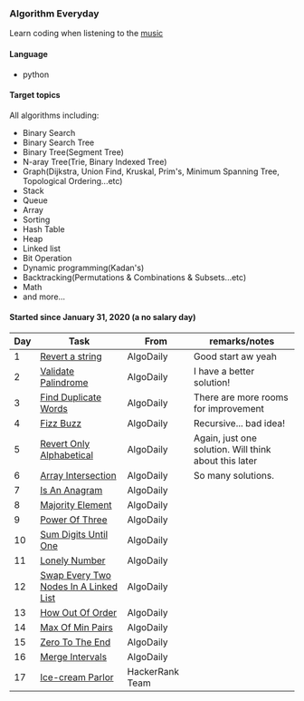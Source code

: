 ### Algorithm Everyday
Learn coding when listening to the [music](https://www.youtube.com/watch?v=GmG4X9PGOXs)

#### Language
- python

#### Target topics
All algorithms including:
- Binary Search
- Binary Search Tree
- Binary Tree(Segment Tree)
- N-aray Tree(Trie, Binary Indexed Tree)
- Graph(Dijkstra, Union Find, Kruskal, Prim's, Minimum Spanning Tree, Topological Ordering...etc)
- Stack
- Queue
- Array
- Sorting
- Hash Table
- Heap
- Linked list
- Bit Operation
- Dynamic programming(Kadan's)
- Backtracking(Permutations & Combinations & Subsets...etc)
- Math
- and more...

#### Started since January 31, 2020 (a no salary day)

| Day  | Task  | From | remarks/notes |
| --- | --- | --- | --- |
| 1 | [Revert a string](/EverydayCoding/0001_revert_a_string.py) | AlgoDaily | Good start aw yeah |
| 2 | [Validate Palindrome](/EverydayCoding/0002_validate_palindrome.py) | AlgoDaily | I have a better solution! | 
| 3 | [Find Duplicate Words](/EverydayCoding/0003_find_duplicate_words.py) | AlgoDaily | There are more rooms for improvement |
| 4 | [Fizz Buzz](/EverydayCoding/0004_fizz_buzz.py) | AlgoDaily | Recursive... bad idea! |
| 5 | [Revert Only Alphabetical](/EverydayCoding/0005_revert_only_alphabetical.py) | AlgoDaily | Again, just one solution. Will think about this later|
| 6 | [Array Intersection](/EverydayCoding/0006_array_intersection.py) | AlgoDaily | So many solutions. |
| 7 | [Is An Anagram](/EverydayCoding/0007_is_an_anagram.py) | AlgoDaily |  | 
| 8 | [Majority Element](/EverydayCoding/0008_majority_element.py) | AlgoDaily |  | 
| 9 | [Power Of Three](/EverydayCoding/0009_power_of_three.py) | AlgoDaily |  | 
| 10 | [Sum Digits Until One](/EverydayCoding/0010_sum_digits_until_one.py) | AlgoDaily |  | 
| 11 | [Lonely Number](/EverydayCoding/0011_lonely_number.py) | AlgoDaily |  |  
| 12 | [Swap Every Two Nodes In A Linked List](/EverydayCoding/0012_swap_every_two_nodes_in_a_linked_list.py) | AlgoDaily |  | 
| 13 | [How Out Of Order](/EverydayCoding/0013_how_out_of_order.py) | AlgoDaily |  | 
| 14 | [Max Of Min Pairs](/EverydayCoding/0014_max_of_min_pairs.py) | AlgoDaily |  | 
| 15 | [Zero To The End](/EverydayCoding/0015_zero_to_the_end.py) | AlgoDaily |  | 
| 16 | [Merge Intervals](/EverydayCoding/0016_merge_intervals.py) | AlgoDaily |  | 
| 17 | [Ice-cream Parlor](/EverydayCoding/0017_icecream_parlor.py) | HackerRank Team |  | 







